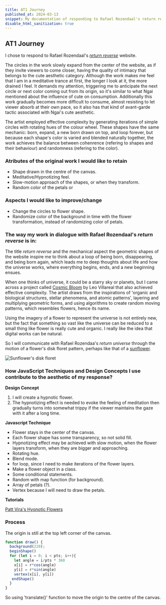 ```yaml
---
title: AT1 Journey
published_at: 2024-03-13
snippet: My documentation of responding to Rafael Rozendaal's return reverse website
disable_html_sanitization: true
---
```


## AT1 Journey
I chose to respond to Rafael Rozendaal's [*return reverse*](https://www.returnreverse.com/) website.

The circles in the work slowly expand from the center of the website, as if they invite viewers to come closer, having the quality of intimacy that belongs to the cute aesthetic category. Although the work makes me feel that I am in a meditative trance at first, the longer I look at it, the more drained I feel. It demands my attention, triggering me to anticipate the next circle or next color coming out from its origin, so it's similar to what Ngai mentioned about the influence of cute on consumption. Additionally this work gradually becomes more difficult to consume, almost resisting to let viewer absorb at their own pace, so it also has that kind of avant-garde tactic associated with Ngai's cute aesthetic.

The artist employed effective complexity by generating iterations of simple circles with rotating hues of the colour wheel. These shapes have the same mechanic: born, expand, a new born drawn on top, and loop forever, but because each shape's color is varied and blended naturally together, the work achieves the balance between cohenrence (refering to shapes and their behaviour) and randomness (refering to the color).

### Atributes of the original work I would like to retain
- Shape drawn in the centre of the canvas.
- Meditative/Hypnotizing feel.
- Slow-motion approach of the shapes, or when they transform.
- Random color of the petals or 

### Aspects I would like to improve/change
- Change the circles to flower shape.
- Randomize color of the background in time with the flower transformation, instead of randomizing color of petals.

### The way my work in dialogue with Rafael Rozendaal's *return reverse* is in:
The title *return reverse* and the mechanical aspect the geometric shapes of the website inspire me to think about a loop of being born, disappearing, and being born again, which leads me to deep thoughts about life and how the universe works, where everything begins, ends, and a new beginning ensues. 

When one thinks of universe, it could be a starry sky or planets, but I came across a project called [Cosmic Bloom](https://outland.art/cosmic-bloom/) by Leo Villareal that also achieved effective complexity. The artist draws from the inspirations of 'organic and biological structures, stellar phenomena, and atomic patterns', layering and multiplying geometric forms, and using algorithms to create random moving patterns, which resembles flowers, hence its name. 

Using the imagery of a flower to represent the universe is not entirely new, but the fact that something so vast like the universe can be reduced to a small thing like flower is really cute and organic. I really like the idea that digital works can be natural.

So I will communicate with Rafael Rozendaa's *return universe* through the motion of a flower's disk floret pattern, perhaps like that of a [sunflower](https://www.freepik.com/free-photo/closeup-shot-beautiful-sunflower-with-bee-it_14256372.htm#fromView=search&page=1&position=1&uuid=4e1b5ad3-c2cf-4601-81b6-7d9d362faa03).

![Sunflower's disk floret](/hw_w3/sunflower.jpg)

### How JavaScript Techniques and Design Concepts I use contribute to the aesthetic of my response?
**Design Concept** 
1. I will create a hypnotic flower. 
2. The hypnotizing effect is needed to evoke the feeling of meditation then gradually turns into somewhat trippy if the viewer maintains the gaze with it after a long time. 

**Javascript Technique**
- Flower stays in the center of the canvas.
- Each flower shape has some transparency, so not solid fill.
- Hypnotizing effect may be achieved with slow motion, when the flower layers transform, when they are bigger and approaching.
- Rotating hue.
- Blend mode.
- for loop, since I need to make iterations of the flower layers.
- Make a flower object in a class.
- Some conditional statements.
- Random with map function (for background).
- Array of petals (?).
- Vertex because I will need to draw the petals.

**Tutorials**

[Patt Vira's Hyonotic Flowers](https://www.youtube.com/watch?v=o5t7PxRJSXk)

### Process

The origin is still at the top left corner of the canvas.

```javascript
function draw() {
  background(220);
  beginShape()
  for (let i = 0; i < pts; i++){
    let angle = i/pts * 360 
    x[i] = r*cos(angle)
    y[i] = r*sin(angle)
    vertex(x[i], y[i])
   endShape()
  }
}
```
So using 'translate()' function to move the origin to the centre of the canvas.

